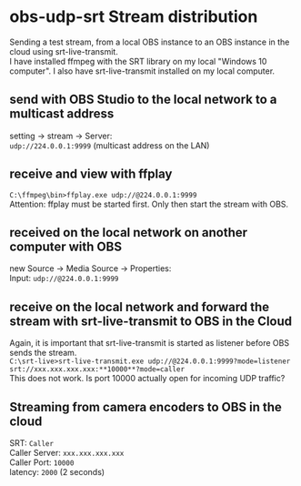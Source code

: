 # obs-udp-srt Stream distribution
Sending a test stream, from a local OBS instance to an OBS instance in the cloud using srt-live-transmit.  
I have installed ffmpeg with the SRT library on my local "Windows 10 computer". I also have srt-live-transmit installed on my local computer.  
## send with OBS Studio to the local network to a multicast address
setting -> stream -> Server:  
`udp://224.0.0.1:9999` (multicast address on the LAN)  
## receive and view with ffplay
`C:\ffmpeg\bin>ffplay.exe udp://@224.0.0.1:9999`  
Attention: ffplay must be started first. Only then start the stream with OBS.  
## received on the local network on another computer with OBS
new Source -> Media Source -> Properties:  
Input: `udp://@224.0.0.1:9999`  
## receive on the local network and forward the stream with srt-live-transmit to OBS in the Cloud  
Again, it is important that srt-live-transmit is started as listener before OBS sends the stream.  
`C:\srt-live>srt-live-transmit.exe udp://@224.0.0.1:9999?mode=listener srt://xxx.xxx.xxx.xxx:**10000**?mode=caller`  
This does not work. Is port 10000 actually open for incoming UDP traffic?  
## Streaming from camera encoders to OBS in the cloud
SRT: `Caller`  
Caller Server: `xxx.xxx.xxx.xxx`  
Caller Port: `10000`  
latency: `2000` (2 seconds)  
